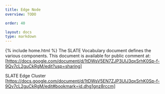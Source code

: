```yaml
---
title: Edge Node
overview: TODO

order: 40

layout: docs
type: markdown
---
```

{% include home.html %}
The SLATE Vocabulary document defines the various components.  This document is available for public comment at:
[https://docs.google.com/document/d/1tDWsV5EN7ZJP3UlJ3qxSrhK0Sp-f-9Qv7cL2guCkRgM/edit?usp=sharing]

SLATE Edge Cluster [https://docs.google.com/document/d/1tDWsV5EN7ZJP3UlJ3qxSrhK0Sp-f-9Qv7cL2guCkRgM/edit#bookmark=id.dhg1gnz8rccm]
